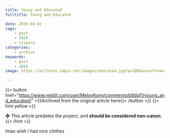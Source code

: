 ```yaml
---
title: Young and Educated
fulltitle: Young and Educated

date: 2019-04-02
tags:
    - post
    - 2019
    - tzipora
categories:
    - archive
keywords:
    - post
    - 2019
image: https://millmint.imgix.net/images/educated.jpg?q=100&auto=format

---
```

{{< button href="https://www.reddit.com/user/MelonKony/comments/b8dpf1/young_and_educated/" >}}Archived from the original article here{{< /button >}}
{{< hint yellow >}}

❖ This article predates the project, and **should be considered non-canon**.
{{< /hint >}}

lmao wish I had nice clothes
